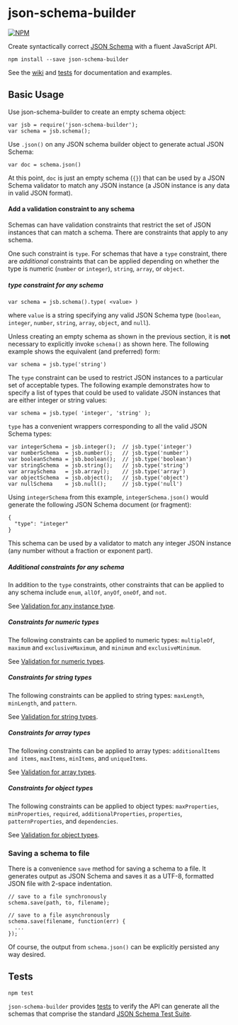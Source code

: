 json-schema-builder
===================

[![NPM](https://nodei.co/npm/json-schema-builder.png?compact=true)](https://nodei.co/npm/json-schema-builder/)

Create syntactically correct [JSON Schema](http://json-schema.org/) with a fluent JavaScript API.

    npm install --save json-schema-builder
    
See the [wiki](https://github.com/atomiqio/json-schema-builder/wiki) and [tests](https://github.com/atomiqio/json-schema-builder/blob/master/src/test/test.js) for documentation and examples.


Basic Usage
-----------
    
Use json-schema-builder to create an empty schema object:

    var jsb = require('json-schema-builder');
    var schema = jsb.schema();

Use `.json()` on any JSON schema builder object to generate actual JSON Schema: 

    var doc = schema.json()

At this point, `doc` is just an empty schema (`{}`) that can be used by a JSON Schema validator to match any JSON instance (a JSON instance is any data in valid JSON format).


#### Add a validation constraint to any schema

Schemas can have validation constraints that restrict the set of JSON instances that can match a schema. There are constraints that apply to any schema.

One such constraint is `type`. For schemas that have a `type` constraint, there are *additional* constraints that can be applied depending on whether the type is numeric (`number` or `integer`), `string`, `array`, or `object`.


##### type constraint for any schema

    var schema = jsb.schema().type( <value> )
    
where `value` is a string specifying any valid JSON Schema type (`boolean`, `integer`, `number`, `string`, `array`, `object`, and `null`).

Unless creating an empty schema as shown in the previous section, it is **not** necessary to explicitly invoke `schema()` as shown here. The following example shows the equivalent (and preferred) form:
    
    var schema = jsb.type('string')
    
The `type` constraint can be used to restrict JSON instances to a particular set of acceptable types. The following example demonstrates how to specify a list of types that could be used to validate JSON instances that are either integer or string values:

    var schema = jsb.type( 'integer', 'string' );

    
`type` has a convenient wrappers corresponding to all the valid JSON Schema types:
    
    var integerSchema = jsb.integer();  // jsb.type('integer')
    var numberSchema  = jsb.number();   // jsb.type('number')
    var booleanSchema = jsb.boolean();  // jsb.type('boolean')
    var stringSchema  = jsb.string();   // jsb.type('string')
    var arraySchema   = jsb.array();    // jsb.type('array')
    var objectSchema  = jsb.object();   // jsb.type('object')
    var nullSchema    = jsb.null();     // jsb.type('null')
    
Using `integerSchema` from this example, `integerSchema.json()` would generate the following JSON Schema document (or fragment):

    {
      "type": "integer"
    }

This schema can be used by a validator to match any integer JSON instance (any number without a fraction or exponent part).

##### Additional constraints for any schema

In addition to the `type` constraints, other constraints that can be applied to any schema include `enum`, `allOf`, `anyOf`, `oneOf`, and `not`.

See [Validation for any instance type](https://github.com/atomiqio/json-schema-builder/wiki/Any).

##### Constraints for numeric types

The following constraints can be applied to numeric types: `multipleOf`, `maximum` and `exclusiveMaximum`, and `minimum` and `exclusiveMinimum`.

See [Validation for numeric types](https://github.com/atomiqio/json-schema-builder/wiki/Numeric).

##### Constraints for string types

The following constraints can be applied to string types: `maxLength`, `minLength`, and `pattern`.

See [Validation for string types](https://github.com/atomiqio/json-schema-builder/wiki/String).


##### Constraints for array types

The following constraints can be applied to array types: `additionalItems and items`, `maxItems`, `minItems`, and `uniqueItems`.

See [Validation for array types](https://github.com/atomiqio/json-schema-builder/wiki/Array).


##### Constraints for object types

The following constraints can be applied to object types: `maxProperties`, `minProperties`, `required`, `additionalProperties`, `properties`, `patternProperties`, and `dependencies`.

See [Validation for object types](https://github.com/atomiqio/json-schema-builder/wiki/Object).


### Saving a schema to file

There is a convenience `save` method for saving a schema to a file. It generates output as JSON Schema and saves it as a UTF-8, formatted JSON file with 2-space indentation.
    

    // save to a file synchronously
    schema.save(path, to, filename);
    
    // save to a file asynchronously
    schema.save(filename, function(err) {
      ...
    });

Of course, the output from `schema.json()` can be explicitly persisted any way desired.

Tests
-----

    npm test

`json-schema-builder` provides [tests](https://github.com/atomiqio/json-schema-builder/blob/master/src/test/test.js) to verify the API can generate all the schemas that comprise the standard [JSON Schema Test Suite](https://github.com/json-schema/JSON-Schema-Test-Suite).

